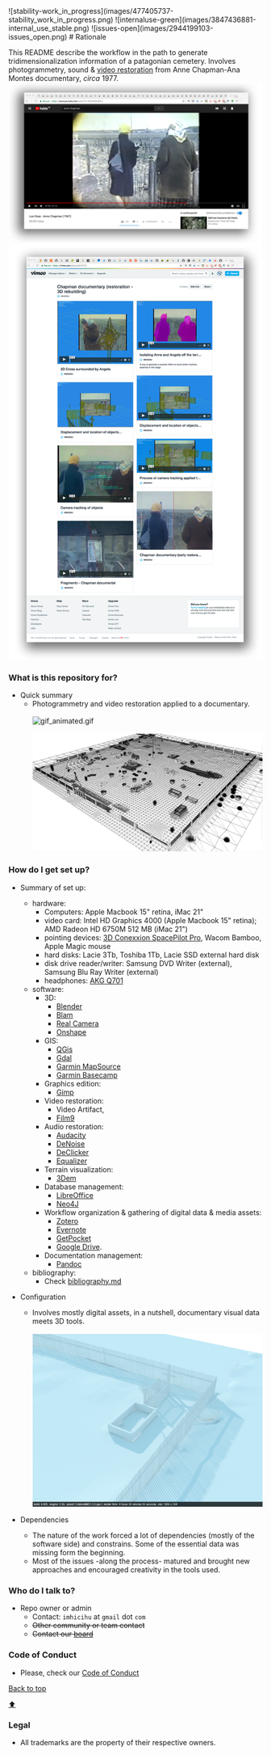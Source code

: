 <a name="top"/>
![stability-work_in_progress](images/477405737-stability_work_in_progress.png)
![internaluse-green](images/3847436881-internal_use_stable.png)
![issues-open](images/2944199103-issues_open.png)
# Rationale

This README describe the workflow in the path to generate tridimensionalization information of a patagonian cemetery. Involves photogrammetry, sound & [video restoration](https://vimeo.com/album/4412719) from Anne Chapman-Ana Montes documentary, _circa_ 1977.
![documentary.png](images/4133939277-documentary.png)
![vimeo.png](images/595316593-vimeo.png)

### What is this repository for? ###

* Quick summary
    - Photogrammetry and video restoration applied to a documentary.
  <BR></BR>
  ![gif_animated.gif](images/ezgif-2-0fae26ef22d6.gif)
  <BR></BR>
  ![photogrammetry.jpg](images/wireframe.png)

### How do I get set up? ###

* Summary of set up: 
    - hardware: 
         * Computers: Apple Macbook 15" retina, iMac 21"
         * video card: Intel HD Graphics 4000 (Apple Macbook 15" retina); AMD Radeon HD 6750M 512 MB (iMac 21")
         * pointing devices: [3D Conexxion SpacePilot Pro](http://www.3dconnexion.com/?detectqt=false&id=30&_s=hc8ho5mtamobs9k82ktgqj7641), Wacom Bamboo, Apple Magic mouse 
         * hard disks: Lacie 3Tb, Toshiba 1Tb, Lacie SSD external hard disk
         * disk drive reader/writer: Samsung DVD Writer (external), Samsung Blu Ray Writer (external)
         * headphones: [AKG Q701](http://www.trustedreviews.com/akg-q701-review-sound-quality-page-2)
    - software: 
         * 3D: 
	         * [Blender](http://blender.org/)
	         * [Blam](https://github.com/stuffmatic/blam)
	         * [Real Camera](http://www.3d-wolf.com/camera.html)
	         * [Onshape](http://onshape.com/)
         * GIS: 
	         * [QGis](http://qgis.org/en/site/forusers/download.html#)
	         * [Gdal](http://download.osgeo.org/gdal)
	         * [Garmin MapSource](http://www8.garmin.com/support/download_details.jsp?id=209)
	         * [Garmin Basecamp](http://www8.garmin.com/support/download_details.jsp?id=4435)
         * Graphics edition: 
	         * [Gimp](https://www.gimp.org/)
         * Video restoration: 
	         * Video Artifact, 
	         * [Film9](http://contact41766.wixsite.com/film9)
         * Audio restoration: 
	         * [Audacity](http://www.audacityteam.org/) 
	         * [DeNoise](http://www.clickrepair.net/noise/)
	         * [DeClicker](http://www.clickrepair.net/digital_audio/restore.html) 
	         * [Equalizer](http://www.clickrepair.net/digital_audio/equalization.html)
         * Terrain visualization: 
	         * [3Dem](http://www.hangsim.com/3dem/)
         * Database management: 
	         * [LibreOffice](https://www.libreoffice.org/)
	         * [Neo4J](https://neo4j.com/)
         * Workflow organization & gathering of digital data & media assets: 
	         * [Zotero](https://www.zotero.org/)
	         * [Evernote](https://evernote.com/)
	         * [GetPocket](https://getpocket.com/)
	         * [Google Drive](https://drive.google.com/).
         * Documentation management: 
	         * [Pandoc](http://pandoc.org/)
    - bibliography:
         * Check [bibliography.md](bibliography.md)

* Configuration
    - Involves mostly digital assets, in a nutshell, documentary visual data meets 3D tools.
    <BR></BR>
    ![sketchfab.png](images/tombs-displacement_plan-b_2017-02-14_16583200000.png)

* Dependencies
    - The nature of the work forced a lot of dependencies (mostly of the software side) and constrains. Some of the essential data was missing form the beginning.
    - Most of the issues -along the process- matured and brought new approaches and encouraged creativity in the tools used.

### Who do I talk to? ###
* Repo owner or admin
    - Contact: `imhicihu` at `gmail` dot `com`
    - ~~Other community or team contact~~
    - ~~Contact our [board](https://bitbucket.org/imhicihu/chapman-documentary/addon/trello/trello-board)~~

### Code of Conduct

* Please, check our [Code of Conduct](code_of_conduct.md)

[Back to top](#top)

[:arrow_up:](#top)

### Legal

* All trademarks are the property of their respective owners.
